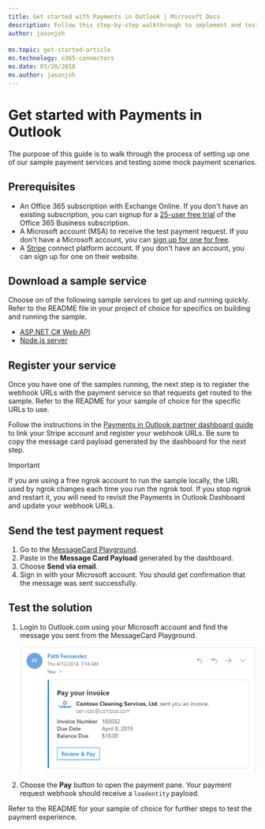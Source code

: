 ```yaml
---
title: Get started with Payments in Outlook | Microsoft Docs
description: Follow this step-by-step walkthrough to implement and test an example Payments in Outlook solution
author: jasonjoh

ms.topic: get-started-article
ms.technology: o365-connectors
ms.date: 03/20/2018
ms.author: jasonjoh
---
```

# Get started with Payments in Outlook

The purpose of this guide is to walk through the process of setting up one of our sample payment services and testing some mock payment scenarios.

## Prerequisites

- An Office 365 subscription with Exchange Online. If you don't have an existing subscription, you can signup for a [25-user free trial](https://portal.office.com/Signup/Signup.aspx?OfferId=467eab54-127b-42d3-b046-3844b860bebf&dl=O365_BUSINESS_PREMIUM&alo=1&lc=1033&ali=1#0) of the Office 365 Business subscription.
- A Microsoft account (MSA) to receive the test payment request. If you don't have a Microsoft account, you can [sign up for one for free]((https://signup.live.com/signup?wa=wsignin1.0&rpsnv=12&ct=1454618383&rver=6.4.6456.0&wp=MBI_SSL_SHARED&wreply=https://mail.live.com/default.aspx&id=64855&cbcxt=mai&bk=1454618383&uiflavor=web&uaid=b213a65b4fdc484382b6622b3ecaa547&mkt=E-US&lc=1033&lic=1)).
- A [Stripe](https://stripe.com/connect) connect platform account. If you don't have an account, you can sign up for one on their website.

## Download a sample service

Choose on of the following sample services to get up and running quickly. Refer to the README file in your project of choice for specifics on building and running the sample.

- [ASP.NET C# Web API](https://github.com/...)
- [Node.js server](https://github.com/...)

## Register your service

Once you have one of the samples running, the next step is to register the webhook URLs with the payment service so that requests get routed to the sample. Refer to the README for your sample of choice for the specific URLs to use.

Follow the instructions in the [Payments in Outlook partner dashboard guide](partner-dashboard.md) to link your Stripe account and register your webhook URLs. Be sure to copy the message card payload generated by the dashboard for the next step.

> [!IMPORTANT]
> If you are using a free ngrok account to run the sample locally, the URL used by ngrok changes each time you run the ngrok tool. If you stop ngrok and restart it, you will need to revisit the Payments in Outlook Dashboard and update your webhook URLs.

## Send the test payment request

1. Go to the [MessageCard Playground](https://messagecardplayground.azurewebsites.net/).
1. Paste in the **Message Card Payload** generated by the dashboard.
1. Choose **Send via email**.
1. Sign in with your Microsoft account. You should get confirmation that the message was sent successfully.

## Test the solution

1. Login to Outlook.com using your Microsoft account and find the message you sent from the MessageCard Playground.

    ![The message sent by the MessageCard Playground](images/payment-request-message.PNG)

1. Choose the **Pay** button to open the payment pane. Your payment request webhook should receive a `loadentity` payload.

Refer to the README for your sample of choice for further steps to test the payment experience.
